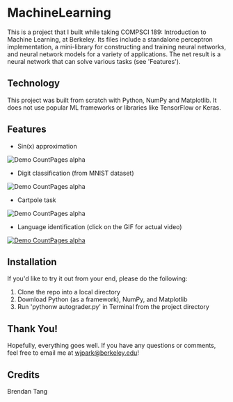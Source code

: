 # MachineLearning
This is a project that I built while taking COMPSCI 189: Introduction to Machine Learning, at Berkeley. Its files include a standalone perceptron implementation, a mini-library for constructing and training neural networks, and neural network models for a variety of applications. The net result is a neural network that can solve various tasks (see 'Features').

## Technology
This project was built from scratch with Python, NumPy and Matplotlib. It does not use popular ML frameworks or libraries like TensorFlow or Keras. 

## Features
- Sin(x) approximation

![Demo CountPages alpha](https://j.gifs.com/APO839.gif)

- Digit classification (from MNIST dataset)

![Demo CountPages alpha](https://j.gifs.com/9QX35z.gif)

- Cartpole task

![Demo CountPages alpha](https://j.gifs.com/Q0LA4G.gif)

- Language identification (click on the GIF for actual video)

[![Demo CountPages alpha](https://j.gifs.com/KZEAJx.gif)](https://youtu.be/6YuY3csOcMA)

## Installation
If you'd like to try it out from your end, please do the following:
1) Clone the repo into a local directory 
2) Download Python (as a framework), NumPy, and Matplotlib
3) Run 'pythonw autograder.py' in Terminal from the project directory

## Thank You!
Hopefully, everything goes well. If you have any questions or comments, feel free to email me at wjpark@berkeley.edu! 

## Credits
Brendan Tang
